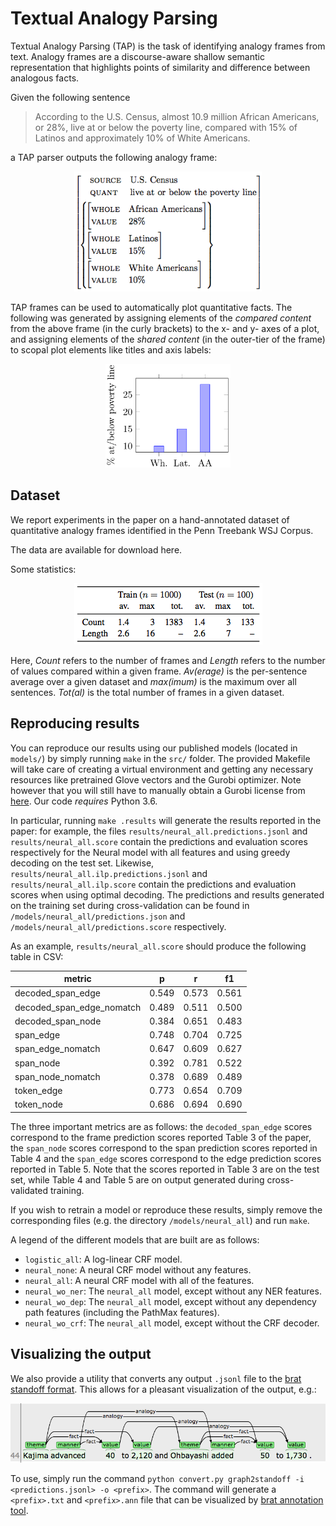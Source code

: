 # Textual Analogy Parsing


Textual Analogy Parsing (TAP) is the task of identifying analogy frames from text. Analogy frames are a discourse-aware shallow semantic representation that highlights points of similarity and difference between analogous facts. 

Given the following sentence

> According to the U.S. Census, almost 10.9 million African Americans, or 28%, live at or below the poverty line, compared with 15% of Latinos and approximately 10% of White Americans.
 
a TAP parser outputs the following analogy frame:

<p align="center"> <img src="figures/avm.png" width=300></p>

TAP frames can be used to automatically plot quantitative facts. The following was generated by assigning elements of the *compared content* from the above frame (in the curly brackets) to the x- and y- axes of a plot, and assigning elements of the *shared content* (in the outer-tier of the frame) to scopal plot elements like titles and axis labels:

<p align="center"> <img src="figures/plot.png" width=200></p>

## Dataset

We report experiments in the paper on a hand-annotated dataset of quantitative analogy frames identified in the Penn Treebank WSJ Corpus. 

The data are available for download here.

Some statistics: 

<p align="center"> <img src="figures/dataset_stats.png"></p>

Here, *Count* refers to the number of frames and *Length* refers to the number of values compared within a given frame. *Av(erage)* is the per-sentence average over a given dataset and *max(imum)* is the maximum over all sentences. *Tot(al)* is the total number of frames in a given dataset.

## Reproducing results
You can reproduce our results using our published models (located in `models/`) by simply running `make` in the `src/` folder.
The provided Makefile will take care of creating a virtual environment and getting any necessary resources like pretrained Glove vectors and the Gurobi optimizer.
Note however that you will still have to manually obtain a Gurobi license from [here](http://www.gurobi.com/downloads/licenses/license-center).
Our code _requires_ Python 3.6.

In particular, running `make .results` will generate the results reported in the paper: for example, the files `results/neural_all.predictions.jsonl` and `results/neural_all.score` contain the predictions and evaluation scores respectively for the Neural model with all features and using greedy decoding on the test set.
Likewise, `results/neural_all.ilp.predictions.jsonl` and `results/neural_all.ilp.score` contain the predictions and evaluation scores when using optimal decoding.
The predictions and results generated on the training set during cross-validation can be found in `/models/neural_all/predictions.json` and `/models/neural_all/predictions.score` respectively.

As an example, `results/neural_all.score` should produce the following table in CSV:

|metric                   |p    |r    |f1
|-------------------------|-----|-----|-----
|decoded_span_edge        |0.549|0.573|0.561
|decoded_span_edge_nomatch|0.489|0.511|0.500
|decoded_span_node        |0.384|0.651|0.483
|span_edge                |0.748|0.704|0.725
|span_edge_nomatch        |0.647|0.609|0.627
|span_node                |0.392|0.781|0.522
|span_node_nomatch        |0.378|0.689|0.489
|token_edge               |0.773|0.654|0.709
|token_node               |0.686|0.694|0.690

The three important metrics are as follows:
the `decoded_span_edge` scores correspond to the frame prediction scores reported Table 3 of the paper,
the `span_node` scores correspond to the span prediction scores reported in Table 4 and
the `span_edge` scores correspond to the edge prediction scores reported in Table 5.
Note that the scores reported in Table 3 are on the test set, while Table 4 and Table 5 are on output generated during cross-validated training.

If you wish to retrain a model or reproduce these results, simply remove the corresponding files (e.g. the directory `/models/neural_all`) and run `make`.

A legend of the different models that are built are as follows:
* `logistic_all`: A log-linear CRF model.
* `neural_none`: A neural CRF model without any features.
* `neural_all`: A neural CRF model with all of the features.
* `neural_wo_ner`: The `neural_all` model, except without any NER features.
* `neural_wo_dep`: The `neural_all` model, except without any dependency path features (including the PathMax features).
* `neural_wo_crf`: The `neural_all` model, except without the CRF decoder.

## Visualizing the output
We also provide a utility that converts any output `.jsonl` file to the [brat standoff format](http://brat.nlplab.org/standoff.html). This allows for a pleasant visualization of the output, e.g.:

<p align="center"> <img src="figures/brat.png"></p>

To use, simply run the command `python convert.py graph2standoff -i <predictions.jsonl> -o <prefix>`. The command will generate a `<prefix>.txt` and `<prefix>.ann` file that can be visualized by [brat annotation tool](http://brat.nlplab.org/).
